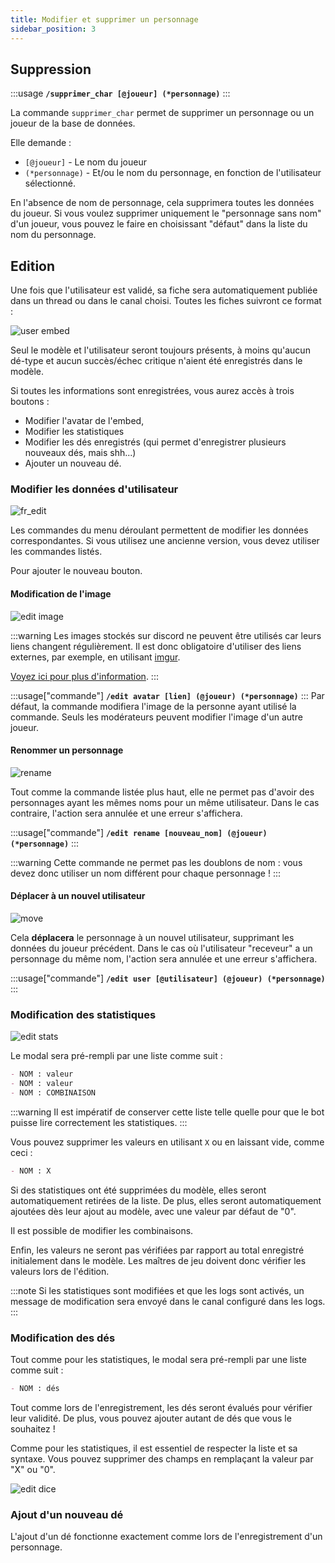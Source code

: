 ```yaml
---
title: Modifier et supprimer un personnage
sidebar_position: 3
---
```


## Suppression
:::usage
**`/supprimer_char [@joueur] (*personnage)`**
:::

La commande `supprimer_char` permet de supprimer un personnage ou un joueur de la base de données. 

Elle demande :
- `[@joueur]` - Le nom du joueur
- `(*personnage)` - Et/ou le nom du personnage, en fonction de l'utilisateur sélectionné.

En l'absence de nom de personnage, cela supprimera toutes les données du joueur. Si vous voulez supprimer uniquement le "personnage sans nom" d'un joueur, vous pouvez le faire en choisissant "défaut" dans la liste du nom du personnage.

## Edition
Une fois que l'utilisateur est validé, sa fiche sera automatiquement publiée dans un thread ou dans le canal choisi. Toutes les fiches suivront ce format :

![user embed](/assets/edit/user_embed.png)

Seul le modèle et l'utilisateur seront toujours présents, à moins qu'aucun dé-type et aucun succès/échec critique n'aient été enregistrés dans le modèle.

Si toutes les informations sont enregistrées, vous aurez accès à trois boutons :
- Modifier l'avatar de l'embed,
- Modifier les statistiques
- Modifier les dés enregistrés (qui permet d'enregistrer plusieurs nouveaux dés, mais shh...)
- Ajouter un nouveau dé.

### Modifier les données d'utilisateur

![fr_edit](/assets/edit/french/user.png)

Les commandes du menu déroulant permettent de modifier les données correspondantes.
Si vous utilisez une ancienne version, vous devez utiliser les commandes listés.

Pour ajouter le nouveau bouton.

#### Modification de l'image

![edit image](/assets/edit/image.png)

:::warning
Les images stockés sur discord ne peuvent être utilisés car leurs liens changent régulièrement. Il est donc obligatoire d'utiliser des liens externes, par exemple, en utilisant [imgur](https://imgur.com/).

[Voyez ici pour plus d'information](https://kulturegeek.fr/news-298973/discord-passe-liens-temporaires-lhebergement-fichiers).
:::

:::usage["commande"]
**`/edit avatar [lien] (@joueur) (*personnage)`**
:::
Par défaut, la commande modifiera l'image de la personne ayant utilisé la commande. Seuls les modérateurs peuvent modifier l'image d'un autre joueur.

#### Renommer un personnage
![rename](/assets/edit/french/rename.png)

Tout comme la commande listée plus haut, elle ne permet pas d'avoir des personnages ayant les mêmes noms pour un même utilisateur. Dans le cas contraire, l'action sera annulée et une erreur s'affichera.

:::usage["commande"]
**`/edit rename [nouveau_nom] (@joueur) (*personnage)`**
:::

:::warning
Cette commande ne permet pas les doublons de nom : vous devez donc utiliser un nom différent pour chaque personnage !
:::

#### Déplacer à un nouvel utilisateur
![move](/assets/edit/french/move.png)

Cela **déplacera** le personnage à un nouvel utilisateur, supprimant les données du joueur précédent. 
Dans le cas où l'utilisateur "receveur" a un personnage du même nom, l'action sera annulée et une erreur s'affichera.

:::usage["commande"]
**`/edit user [@utilisateur] (@joueur) (*personnage)`**
:::

### Modification des statistiques

![edit stats](/assets/edit/stats.png)

Le modal sera pré-rempli par une liste comme suit :
```md
- NOM : valeur
- NOM : valeur
- NOM : COMBINAISON
```

:::warning
Il est impératif de conserver cette liste telle quelle pour que le bot puisse lire correctement les statistiques.
:::

Vous pouvez supprimer les valeurs en utilisant `X` ou en laissant vide, comme ceci :
```md
- NOM : X
```

Si des statistiques ont été supprimées du modèle, elles seront automatiquement retirées de la liste. De plus, elles seront automatiquement ajoutées dès leur ajout au modèle, avec une valeur par défaut de "0".

Il est possible de modifier les combinaisons.

Enfin, les valeurs ne seront pas vérifiées par rapport au total enregistré initialement dans le modèle. Les maîtres de jeu doivent donc vérifier les valeurs lors de l'édition.

:::note
Si les statistiques sont modifiées et que les logs sont activés, un message de modification sera envoyé dans le canal configuré dans les logs.
:::

### Modification des dés

Tout comme pour les statistiques, le modal sera pré-rempli par une liste comme suit :
```md
- NOM : dés
```

Tout comme lors de l'enregistrement, les dés seront évalués pour vérifier leur validité. De plus, vous pouvez ajouter autant de dés que vous le souhaitez !

Comme pour les statistiques, il est essentiel de respecter la liste et sa syntaxe. Vous pouvez supprimer des champs en remplaçant la valeur par "X" ou "0".

![edit dice](/assets/edit/dice.png)

### Ajout d'un nouveau dé

L'ajout d'un dé fonctionne exactement comme lors de l'enregistrement d'un personnage.
